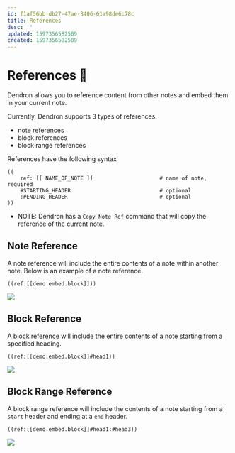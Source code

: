 ```yaml
---
id: f1af56bb-db27-47ae-8406-61a98de6c78c
title: References
desc: ''
updated: 1597356582509
created: 1597356582509
---
```


# References 🚧

Dendron allows you to reference content from other notes and embed them in your current note.

Currently, Dendron supports 3 types of references:

- note references
- block references
- block range references

References have the following syntax

```
((
    ref: [[ NAME_OF_NOTE ]]                     # name of note, required
    #STARTING_HEADER                            # optional
    :#ENDING_HEADER                             # optional
))
```


- NOTE: Dendron has a `Copy Note Ref` command that will copy the reference of the current note.


## Note Reference

A note reference will include the entire contents of a note within another note. Below is an example of a note reference.

```
((ref:[[demo.embed.block]]))
```

![](https://foundation-prod-assetspublic53c57cce-8cpvgjldwysl.s3-us-west-2.amazonaws.com/assets/images/ref-note.gif)

## Block Reference
A block reference will include the entire contents of a note starting from a specified heading. 

```
((ref:[[demo.embed.block]]#head1))
```

![](https://foundation-prod-assetspublic53c57cce-8cpvgjldwysl.s3-us-west-2.amazonaws.com/assets/images/ref-block.gif)

## Block Range Reference
A block range reference will include the contents of a note starting from a `start` header and ending at a `end` header. 

```
((ref:[[demo.embed.block]]#head1:#head3))
```

![](https://foundation-prod-assetspublic53c57cce-8cpvgjldwysl.s3-us-west-2.amazonaws.com/assets/images/ref-block-range.gif)